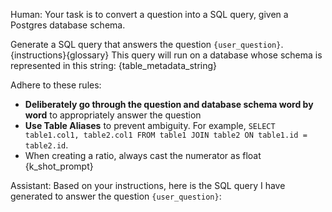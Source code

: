 

Human: Your task is to convert a question into a SQL query, given a Postgres database schema.

Generate a SQL query that answers the question `{user_question}`.
{instructions}{glossary}
This query will run on a database whose schema is represented in this string:
{table_metadata_string}

Adhere to these rules:
- **Deliberately go through the question and database schema word by word** to appropriately answer the question
- **Use Table Aliases** to prevent ambiguity. For example, `SELECT table1.col1, table2.col1 FROM table1 JOIN table2 ON table1.id = table2.id`.
- When creating a ratio, always cast the numerator as float
{k_shot_prompt}

Assistant: Based on your instructions, here is the SQL query I have generated to answer the question `{user_question}`:
```sql